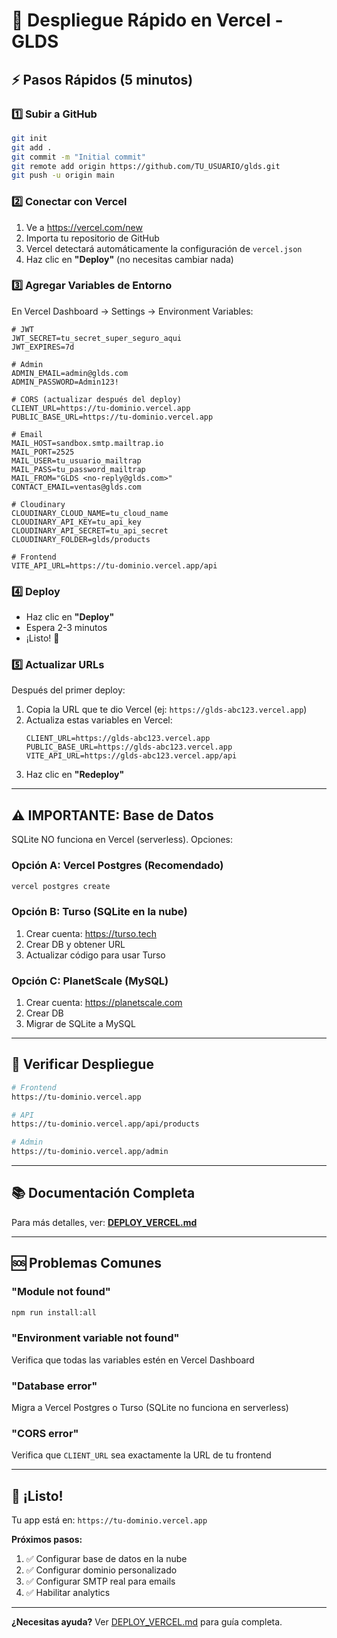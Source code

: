 # 🚀 Despliegue Rápido en Vercel - GLDS

## ⚡ Pasos Rápidos (5 minutos)

### 1️⃣ Subir a GitHub
```bash
git init
git add .
git commit -m "Initial commit"
git remote add origin https://github.com/TU_USUARIO/glds.git
git push -u origin main
```

### 2️⃣ Conectar con Vercel
1. Ve a https://vercel.com/new
2. Importa tu repositorio de GitHub
3. Vercel detectará automáticamente la configuración de `vercel.json`
4. Haz clic en **"Deploy"** (no necesitas cambiar nada)

### 3️⃣ Agregar Variables de Entorno
En Vercel Dashboard → Settings → Environment Variables:

```env
# JWT
JWT_SECRET=tu_secret_super_seguro_aqui
JWT_EXPIRES=7d

# Admin
ADMIN_EMAIL=admin@glds.com
ADMIN_PASSWORD=Admin123!

# CORS (actualizar después del deploy)
CLIENT_URL=https://tu-dominio.vercel.app
PUBLIC_BASE_URL=https://tu-dominio.vercel.app

# Email
MAIL_HOST=sandbox.smtp.mailtrap.io
MAIL_PORT=2525
MAIL_USER=tu_usuario_mailtrap
MAIL_PASS=tu_password_mailtrap
MAIL_FROM="GLDS <no-reply@glds.com>"
CONTACT_EMAIL=ventas@glds.com

# Cloudinary
CLOUDINARY_CLOUD_NAME=tu_cloud_name
CLOUDINARY_API_KEY=tu_api_key
CLOUDINARY_API_SECRET=tu_api_secret
CLOUDINARY_FOLDER=glds/products

# Frontend
VITE_API_URL=https://tu-dominio.vercel.app/api
```

### 4️⃣ Deploy
- Haz clic en **"Deploy"**
- Espera 2-3 minutos
- ¡Listo! 🎉

### 5️⃣ Actualizar URLs
Después del primer deploy:
1. Copia la URL que te dio Vercel (ej: `https://glds-abc123.vercel.app`)
2. Actualiza estas variables en Vercel:
   ```env
   CLIENT_URL=https://glds-abc123.vercel.app
   PUBLIC_BASE_URL=https://glds-abc123.vercel.app
   VITE_API_URL=https://glds-abc123.vercel.app/api
   ```
3. Haz clic en **"Redeploy"**

---

## ⚠️ IMPORTANTE: Base de Datos

SQLite NO funciona en Vercel (serverless). Opciones:

### Opción A: Vercel Postgres (Recomendado)
```bash
vercel postgres create
```

### Opción B: Turso (SQLite en la nube)
1. Crear cuenta: https://turso.tech
2. Crear DB y obtener URL
3. Actualizar código para usar Turso

### Opción C: PlanetScale (MySQL)
1. Crear cuenta: https://planetscale.com
2. Crear DB
3. Migrar de SQLite a MySQL

---

## 🧪 Verificar Despliegue

```bash
# Frontend
https://tu-dominio.vercel.app

# API
https://tu-dominio.vercel.app/api/products

# Admin
https://tu-dominio.vercel.app/admin
```

---

## 📚 Documentación Completa

Para más detalles, ver: **[DEPLOY_VERCEL.md](./DEPLOY_VERCEL.md)**

---

## 🆘 Problemas Comunes

### "Module not found"
```bash
npm run install:all
```

### "Environment variable not found"
Verifica que todas las variables estén en Vercel Dashboard

### "Database error"
Migra a Vercel Postgres o Turso (SQLite no funciona en serverless)

### "CORS error"
Verifica que `CLIENT_URL` sea exactamente la URL de tu frontend

---

## 🎉 ¡Listo!

Tu app está en: `https://tu-dominio.vercel.app`

**Próximos pasos:**
1. ✅ Configurar base de datos en la nube
2. ✅ Configurar dominio personalizado
3. ✅ Configurar SMTP real para emails
4. ✅ Habilitar analytics

---

**¿Necesitas ayuda?** Ver [DEPLOY_VERCEL.md](./DEPLOY_VERCEL.md) para guía completa.
